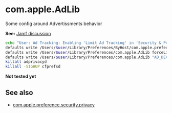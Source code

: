 # com.apple.AdLib

Some config around Advertissments behavior

**See:** [Jamf discussion](https://www.jamf.com/jamf-nation/discussions/29821/macos-limit-ad-tracking)

```bash
echo "User: Ad Tracking: Enabling 'Limit Ad Tracking' in 'Security & Privacy'"
defaults write /Users/$user/Library/Preferences/ByHost/com.apple.preference.security.privacy limitAdTrackingCached -int 0
defaults write /Users/$user/Library/Preferences/com.apple.AdLib forceLimitAdTracking -int 1
defaults write /Users/$user/Library/Preferences/com.apple.AdLib "AD_DEVICE_IDFA" -string "00000000-0000-0000-0000-000000000000"
killall adprivacyd
killall -SIGHUP cfprefsd
```

**Not tested yet**

## See also

- [com.apple.preference.security.privacy](com.apple.preference.security.privacy.md)